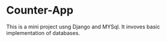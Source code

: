 # Counter-App
This is a mini project usng Django and MYSql. It invoves basic implementation of databases.
